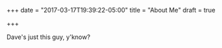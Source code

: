 +++
date = "2017-03-17T19:39:22-05:00"
title = "About Me"
draft = true

+++

Dave's just this guy, y'know?
